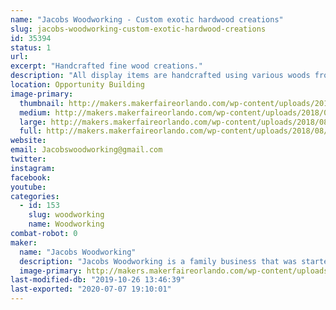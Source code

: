 ```yaml
---
name: "Jacobs Woodworking - Custom exotic hardwood creations"
slug: jacobs-woodworking-custom-exotic-hardwood-creations
id: 35394
status: 1
url: 
excerpt: "Handcrafted fine wood creations."
description: "All display items are handcrafted using various woods from common pine to exotic hardwoods like Purple Heart and Blood Wood.   Every item is one of a kind no two are alike.   We are also displaying boxes and artistic jewelry boxes that are available as a custome order."
location: Opportunity Building
image-primary:
  thumbnail: http://makers.makerfaireorlando.com/wp-content/uploads/2018/08/9B76A9ED-2439-4843-8721-72CE89AC9206-150x150.jpeg
  medium: http://makers.makerfaireorlando.com/wp-content/uploads/2018/08/9B76A9ED-2439-4843-8721-72CE89AC9206-289x300.jpeg
  large: http://makers.makerfaireorlando.com/wp-content/uploads/2018/08/9B76A9ED-2439-4843-8721-72CE89AC9206-985x1024.jpeg
  full: http://makers.makerfaireorlando.com/wp-content/uploads/2018/08/9B76A9ED-2439-4843-8721-72CE89AC9206.jpeg
website: 
email: Jacobswoodworking@gmail.com
twitter: 
instagram: 
facebook: 
youtube: 
categories:
  - id: 153
    slug: woodworking
    name: Woodworking
combat-robot: 0
maker:
  name: "Jacobs Woodworking"
  description: "Jacobs Woodworking is a family business that was started through that encouragement of my wife.   I have always loved working with wood, and have made things for our home and gifts for family for many years.  In 2011 I was in a car accident that has caused me to be unable to have a traditional job.  My wife encouraged me to do something I loved, even if it only for a few hours a day.  My family helps will all aspects of the business, my wife does the accounting and marketing, my daughter does the graphic design.  We made our debut at Maker’s Fair last year! "
  image-primary: http://makers.makerfaireorlando.com/wp-content/uploads/2019/07/BEDD5F75-EC57-4AB3-8BF6-76AC9443B151-937x1024.jpeg
last-modified-db: "2019-10-26 13:46:39"
last-exported: "2020-07-07 19:10:01"
---
```

